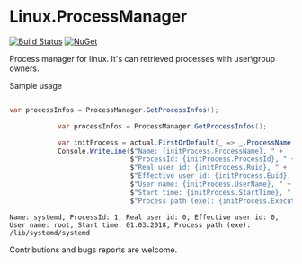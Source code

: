 # Linux.ProcessManager

[![Build Status](https://travis-ci.org/flamencist/Linux.ProcessManager.svg?branch=master)](https://travis-ci.org/flamencist/Linux.ProcessManager)
[![NuGet](https://img.shields.io/nuget/v/Linux.ProcessManager.svg)](https://www.nuget.org/packages/Linux.ProcessManager/)

Process manager for linux. It's can retrieved processes with user\group owners.

Sample usage

```cs

var processInfos = ProcessManager.GetProcessInfos();

            var processInfos = ProcessManager.GetProcessInfos();

            var initProcess = actual.FirstOrDefault(_ => _.ProcessName == "systemd"); 
            Console.WriteLine($"Name: {initProcess.ProcessName}, " +
                              $"ProcessId: {initProcess.ProcessId}, " +
                              $"Real user id: {initProcess.Ruid}, " +
                              $"Effective user id: {initProcess.Euid}, " +
                              $"User name: {initProcess.UserName}, " +
                              $"Start time: {initProcess.StartTime}, " +
                              $"Process path (exe): {initProcess.ExecutablePath}");

```

```
Name: systemd, ProcessId: 1, Real user id: 0, Effective user id: 0, User name: root, Start time: 01.03.2018, Process path (exe): /lib/systemd/systemd
```


Contributions and bugs reports are welcome.
